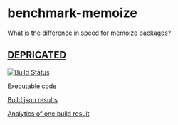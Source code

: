 # benchmark-memoize

What is the difference in speed for memoize packages?

## [DEPRICATED](https://github.com/orgs/evolvator/projects?utf8=%E2%9C%93&query=is%3Aclosed+Tasks+v0)

[![Build Status](https://travis-ci.org/evolvator/benchmark-memoize.svg?branch=code)](https://travis-ci.org/evolvator/benchmark-memoize)

[Executable code](https://github.com/evolvator/benchmark-memoize/tree/code)

[Build json results](https://github.com/evolvator/benchmark-memoize/tree/results)

[Analytics of one build result](https://evolvator.github.io/table-viewer/#/{%22path%22%3A%22https%3A%2F%2Fraw.githubusercontent.com%2Fevolvator%2Fbenchmark-memoize%2Fresults%2Flast.json%22%2C%22columns%22%3A[{%22id%22%3A%22os%22}%2C{%22id%22%3A%22build%22%2C%22disabled%22%3Atrue}%2C{%22id%22%3A%22job%22%2C%22disabled%22%3Atrue}%2C{%22id%22%3A%22platform%22}%2C{%22id%22%3A%22version%22}%2C{%22id%22%3A%22layout%22%2C%22disabled%22%3Atrue}%2C{%22id%22%3A%22suite%22}%2C{%22id%22%3A%22benchmark%22}%2C{%22id%22%3A%22speed%22}%2C{%22id%22%3A%22distortion%22%2C%22disabled%22%3Atrue}%2C{%22id%22%3A%22sampled%22}%2C{%22id%22%3A%22percent%22}]%2C%22filtered%22%3A[{%22id%22%3A%22suite%22%2C%22list%22%3A[]%2C%22type%22%3A0%2C%22regexp%22%3A%22%22}%2C{%22id%22%3A%22version%22%2C%22list%22%3A[]%2C%22type%22%3A0%2C%22regexp%22%3A%22^10.%22}%2C{%22id%22%3A%22benchmark%22%2C%22list%22%3A[]%2C%22type%22%3A0%2C%22regexp%22%3A%22%22}%2C{%22id%22%3A%22os%22%2C%22list%22%3A[%22Darwin%2064-bit%22]%2C%22type%22%3A0%2C%22regexp%22%3A%22%22}]%2C%22sorted%22%3A[{%22id%22%3A%22os%22%2C%22desc%22%3Afalse}%2C{%22id%22%3A%22platform%22%2C%22desc%22%3Afalse}%2C{%22id%22%3A%22version%22%2C%22desc%22%3Atrue}%2C{%22id%22%3A%22suite%22%2C%22desc%22%3Atrue}%2C{%22id%22%3A%22percent%22%2C%22desc%22%3Atrue}]%2C%22page%22%3A0%2C%22pageSize%22%3A100})
